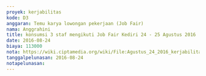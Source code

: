 ```yaml
---
proyek: kerjabilitas
kode: D3
anggaran: Temu karya lowongan pekerjaan (Job Fair)
nama: Anggrahini
title: konsumsi 3 staf mengikuti Job Fair Kediri 24 - 25 Agustus 2016
date: 2016-08-24
biaya: 113000
nota: https://wiki.ciptamedia.org/wiki/File:Agustus_24_2016_kerjabilitas_D3_konsumsi_malam_3staf_jobfair_kediri_inok.jpg
tanggalpelunasan: 2016-08-24
notapelunasan:
---
```

